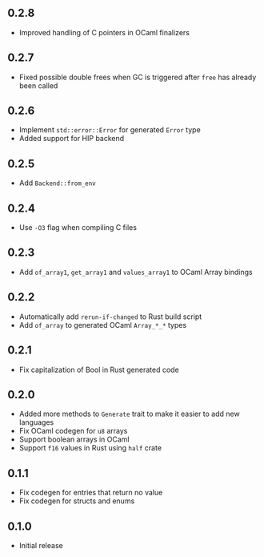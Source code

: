 ## 0.2.8

- Improved handling of C pointers in OCaml finalizers

## 0.2.7

- Fixed possible double frees when GC is triggered after `free` has already been called

## 0.2.6

- Implement `std::error::Error` for generated `Error` type
- Added support for HIP backend 

## 0.2.5

- Add `Backend::from_env`

## 0.2.4

- Use `-O3` flag when compiling C files

## 0.2.3

- Add `of_array1`, `get_array1` and `values_array1` to OCaml Array bindings

## 0.2.2

- Automatically add `rerun-if-changed` to Rust build script
- Add `of_array` to generated OCaml `Array_*_*` types

## 0.2.1

- Fix capitalization of Bool in Rust generated code

## 0.2.0

- Added more methods to `Generate` trait to make it easier to add new
  languages
- Fix OCaml codegen for `u8` arrays
- Support boolean arrays in OCaml
- Support `f16` values in Rust using `half` crate

## 0.1.1

- Fix codegen for entries that return no value
- Fix codegen for structs and enums

## 0.1.0

- Initial release
